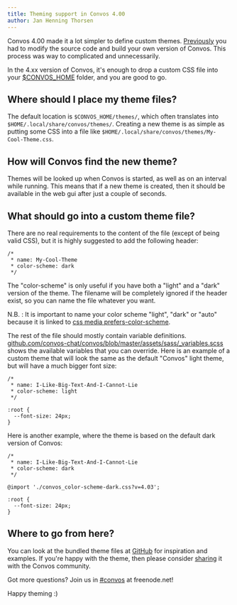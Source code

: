 ```yaml
---
title: Theming support in Convos 4.00
author: Jan Henning Thorsen
---
```


Convos 4.00 made it a lot simpler to define custom themes.
[Previously](/blog/2019/11/2/custom-styling) you had to modify the source code
and build your own version of Convos. This process was way to complicated and
unnecessarily.

<!--more-->

In the 4.xx version of Convos, it's enough to drop a custom CSS file into your
[$CONVOS_HOME](/doc/faq) folder, and you are good to go.

## Where should I place my theme files?

The default location is `$CONVOS_HOME/themes/`, which often translates into
`$HOME/.local/share/convos/themes/`. Creating a new theme is as simple as
putting some CSS into a file like
`$HOME/.local/share/convos/themes/My-Cool-Theme.css`.

## How will Convos find the new theme?

Themes will be looked up when Convos is started, as well as on an interval
while running. This means that if a new theme is created, then it should be
available in the web gui after just a couple of seconds.

## What should go into a custom theme file?

There are no real requirements to the content of the file (except of being
valid CSS), but it is highly suggested to add the following header:

    /*
     * name: My-Cool-Theme
     * color-scheme: dark
     */

The "color-scheme" is only useful if you have both a "light" and a "dark"
version of the theme. The filename will be completely ignored if the header
exist, so you can name the file whatever you want.

N.B. : It is important to name your color scheme "light", "dark" or "auto" because it is linked to [css media prefers-color-scheme](https://developer.mozilla.org/en-US/docs/Web/CSS/@media/prefers-color-scheme).

The rest of the file should mostly contain variable definitions.
[github.com/convos-chat/convos/blob/master/assets/sass/_variables.scss](https://github.com/Nordaaker/convos/blob/master/assets/sass/_variables.scss)
shows the available variables that you can override. Here is an example of a
custom theme that will look the same as the default "Convos" light theme, but
will have a much bigger font size:

    /*
     * name: I-Like-Big-Text-And-I-Cannot-Lie
     * color-scheme: light
     */
    
    :root {
      --font-size: 24px;
    }

Here is another example, where the theme is based on the default dark version
of Convos:

    /*
     * name: I-Like-Big-Text-And-I-Cannot-Lie
     * color-scheme: dark
     */
    
    @import './convos_color-scheme-dark.css?v=4.03';
    
    :root {
      --font-size: 24px;
    }

## Where to go from here?

You can look at the bundled theme files at
[GitHub](https://github.com/convos-chat/convos/tree/master/public/themes) for
inspiration and examples. If you're happy with the theme, then please consider
[sharing](https://github.com/convos-chat/convos/pulls) it with the Convos
community.

Got more questions? Join us in [#convos](irc://irc.freenode.net/%23convos)
at freenode.net!

Happy theming :)
